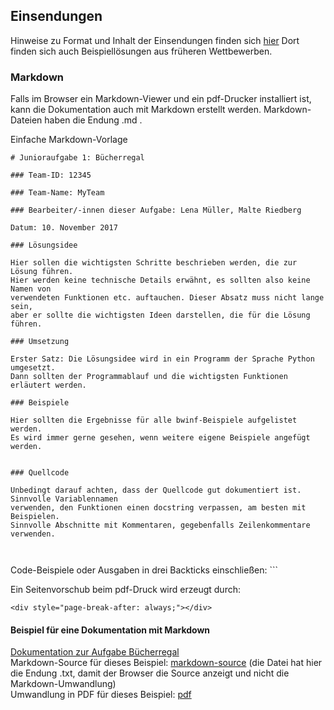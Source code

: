 ## Einsendungen

Hinweise zu Format und Inhalt der Einsendungen finden sich [hier](https://bwinf.de/bundeswettbewerb/tipps/#c5970)
Dort finden sich auch Beispiellösungen aus früheren Wettbewerben.

### Markdown

Falls im Browser ein Markdown-Viewer und ein pdf-Drucker installiert ist, kann die Dokumentation auch mit
Markdown erstellt werden. Markdown-Dateien haben die Endung .md .

Einfache Markdown-Vorlage

```
# Junioraufgabe 1: Bücherregal

### Team-ID: 12345

### Team-Name: MyTeam

### Bearbeiter/-innen dieser Aufgabe: Lena Müller, Malte Riedberg

Datum: 10. November 2017

### Lösungsidee

Hier sollen die wichtigsten Schritte beschrieben werden, die zur Lösung führen. 
Hier werden keine technische Details erwähnt, es sollten also keine Namen von 
verwendeten Funktionen etc. auftauchen. Dieser Absatz muss nicht lange sein,
aber er sollte die wichtigsten Ideen darstellen, die für die Lösung führen.

### Umsetzung

Erster Satz: Die Lösungsidee wird in ein Programm der Sprache Python umgesetzt.
Dann sollten der Programmablauf und die wichtigsten Funktionen erläutert werden. 

### Beispiele

Hier sollten die Ergebnisse für alle bwinf-Beispiele aufgelistet werden.
Es wird immer gerne gesehen, wenn weitere eigene Beispiele angefügt werden. 


### Quellcode

Unbedingt darauf achten, dass der Quellcode gut dokumentiert ist. Sinnvolle Variablennamen
verwenden, den Funktionen einen docstring verpassen, am besten mit Beispielen.
Sinnvolle Abschnitte mit Kommentaren, gegebenfalls Zeilenkommentare verwenden.



```

Code-Beispiele oder Ausgaben in drei Backticks einschließen: ```

Ein Seitenvorschub beim pdf-Druck wird erzeugt durch:

```
<div style="page-break-after: always;"></div>
```

#### Beispiel für eine Dokumentation mit Markdown
[Dokumentation zur Aufgabe Bücherregal](./buecherregal/buecherregal_docu.md) <br>
Markdown-Source für dieses Beispiel: [markdown-source](./buecherregal/buecherregal_docu.txt) (die Datei hat hier die Endung .txt, damit der Browser die Source anzeigt und nicht die Markdown-Umwandlung) <br>
Umwandlung in PDF für dieses Beispiel: [pdf](./buecherregal/buecherregal_einsendung.pdf)



